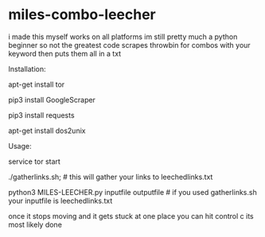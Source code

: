 # miles-combo-leecher
i made this myself works on all platforms im still pretty much a python beginner so not the greatest code scrapes throwbin for combos with your keyword then puts them all in a txt

Installation:
 
apt-get install tor
 
pip3 install GoogleScraper
 
pip3 install requests
 
apt-get install dos2unix
 
Usage:
 
service tor start
 
./gatherlinks.sh; # this will gather your links to leechedlinks.txt
 
python3 MILES-LEECHER.py inputfile outputfile # if you used gatherlinks.sh your inputfile is leechedlinks.txt
 
once it stops moving and it gets stuck at one place you can hit control c its most likely done
 

